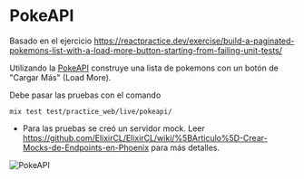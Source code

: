 # PokeAPI

Basado en el ejercicio https://reactpractice.dev/exercise/build-a-paginated-pokemons-list-with-a-load-more-button-starting-from-failing-unit-tests/

Utilizando la [PokeAPI](https://pokeapi.co) construye una lista de pokemons
con un botón de "Cargar Más" (Load More).

Debe pasar las pruebas con el comando

`mix test test/practice_web/live/pokeapi/`

- Para las pruebas se creó un servidor mock. Leer https://github.com/ElixirCL/ElixirCL/wiki/%5BArticulo%5D-Crear-Mocks-de-Endpoints-en-Phoenix para más detalles.


![PokeAPI](https://github.com/ElixirCL/ElixirCL/assets/292738/c7cd6f8b-dac0-41ec-b51a-2eff475d4108)
